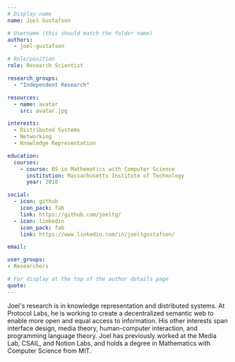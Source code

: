 ```yaml
---
# Display name
name: Joel Gustafson

# Username (this should match the folder name)
authors:
  - joel-gustafson

# Role/position
role: Research Scientist

research_groups:
  - "Independent Research"

resources:
  - name: avatar
    src: avatar.jpg

interests:
  - Distributed Systems
  - Networking
  - Knowledge Representation

education:
  courses:
    - course: BS in Mathematics with Computer Science
      institution: Massachusetts Institute of Technology
      year: 2018

social:
  - icon: github
    icon_pack: fab
    link: https://github.com/joeltg/
  - icon: linkedin
    icon_pack: fab
    link: https://www.linkedin.com/in/joeltgustafson/

email:

user_groups:
- Researchers

# For display at the top of the author details page
quote:
---
```


Joel's research is in knowledge representation and distributed systems. At Protocol Labs, he is working to create a decentralized semantic web to enable more open and equal access to information. His other interests span interface design, media theory, human-computer interaction, and programming language theory. Joel has previously worked at the Media Lab, CSAIL, and Notion Labs, and holds a degree in Mathematics with Computer Science from MIT.
